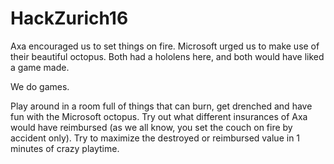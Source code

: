 # HackZurich16

Axa encouraged us to set things on fire.
Microsoft urged us to make use of their beautiful octopus.
Both had a hololens here, and both would have liked a game made.

We do games.

Play around in a room full of things that can burn, get drenched and have fun with the Microsoft octopus. Try out what different insurances of Axa would have reimbursed (as we all know, you set the couch on fire by accident only). Try to maximize the destroyed or reimbursed value in 1 minutes of crazy playtime.
